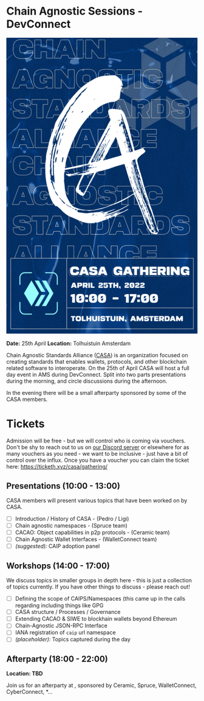 # Chain Agnostic Sessions - DevConnect

![poster](https://github.com/ChainAgnostic/assets/raw/main/events/AMS/CASA_Poster.png)

**Date:** 25th April
**Location:** Tolhuistuin Amsterdam

Chain Agnostic Standards Alliance ([CASA](https://github.com/ChainAgnostic/CASA)) is an organization focused on creating standards that enables wallets, protocols, and other blockchain related software to interoperate. On the 25th of April CASA will host a full day event in AMS during DevConnect. Split into two parts presentations during the morning, and circle discussions during the afternoon. 

In the evening there will be a small afterparty sponsored by some of the CASA members.

# Tickets

Admission will be free - but we will control who is coming via vouchers. Don't be shy to reach out to us on [our Discord server](https://discord.gg/fN3b7jadTx) or elsewhere for as many vouchers as you need - we want to be inclusive - just have a bit of control over the influx. Once you have a voucher you can claim the ticket here: https://ticketh.xyz/casa/gathering/

## Presentations (10:00 - 13:00)
CASA members will present various topics that have been worked on by CASA.

- [ ] Introduction / History of CASA - (Pedro / Ligi)
- [ ] Chain agnostic namespaces - (Spruce team)
- [ ] CACAO: Object capabilities in p2p protocols - (Ceramic team)
- [ ] Chain Agnostic Wallet Interfaces - (WalletConnect team)
- [ ] *(suggested):* CAIP adoption panel

## Workshops  (14:00 - 17:00)
We discuss topics in smaller groups in depth here - this is just a collection of topics currently. If you have other things to discuss - please reach out!

- [ ] Defining the scope of CAIPS/Namespaces (this came up in the calls regarding including things like GPG
- [ ] CASA structure / Processes / Governance
- [ ] Extending CACAO & SIWE to blockhain wallets beyond Ethereum
- [ ] Chain-Agnostic JSON-RPC Interface
- [ ] IANA registration of `caip` url namespace
- [ ] *(placeholder):* Topics captured during the day

## Afterparty (18:00 - 22:00)

**Location: TBD**

Join us for an afterparty at *<Location-XY>*, sponsored by Ceramic, Spruce, WalletConnect, CyberConnect, <Sponsor3>*...
